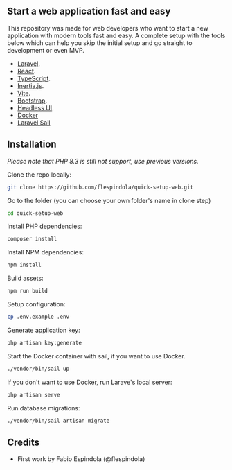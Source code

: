 ## Start a web application fast and easy

This repository was made for web developers who want to start a new application with modern tools fast and easy.
A complete setup with the tools below which can help you skip the initial setup and go straight to development or even MVP.

- [Laravel](https://laravel.com/docs).
- [React](https://react.dev).
- [TypeScript](https://www.typescriptlang.org/docs/).
- [Inertia.js](https://inertiajs.com/).
- [Vite](https://vitejs.dev/).
- [Bootstrap](https://getbootstrap.com/).
- [Headless UI](https://headlessui.com/).
- [Docker](https://www.docker.com/)
- [Laravel Sail](https://laravel.com/docs/10.x/sail)

## Installation

*Please note that PHP 8.3 is still not support, use previous versions.*

Clone the repo locally:

```sh
git clone https://github.com/flespindola/quick-setup-web.git
```

Go to the folder (you can choose your own folder's name in clone step)

```sh
cd quick-setup-web
```

Install PHP dependencies:

```sh
composer install
```

Install NPM dependencies:

```sh
npm install
```

Build assets:

```sh
npm run build
```

Setup configuration:

```sh
cp .env.example .env
```

Generate application key:

```sh
php artisan key:generate
```

Start the Docker container with sail, if you want to use Docker.

```sh
./vendor/bin/sail up
```

If you don't want to use Docker, run Larave's local server:

```sh
php artisan serve
```

Run database migrations:

```sh
./vendor/bin/sail artisan migrate
```

## Credits

- First work by Fabio Espindola (@flespindola)
